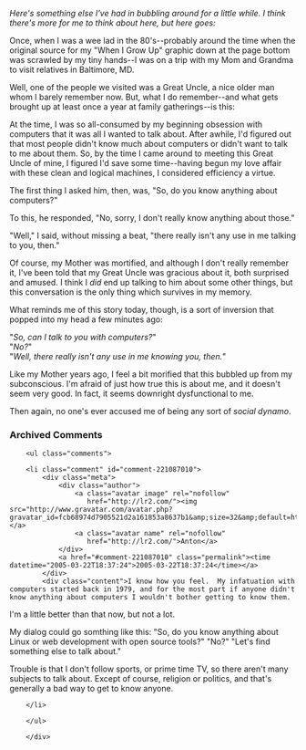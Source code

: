 *Here's something else I've had in bubbling around for a little while.  I think there's more for me to think about here, but here goes:*

  Once, when I was a wee lad in the 80's--probably around the time when the original source for my "When I Grow Up" graphic down at the page bottom was scrawled by my tiny hands--I was on a trip with my Mom and Grandma to visit relatives in Baltimore, MD.  

  Well, one of the people we visited was a Great Uncle, a nice older man whom I barely remember now.  But, what I do remember--and what gets brought up at least once a year at family gatherings--is this:

  At the time, I was so all-consumed by my beginning obsession with computers that it was all I wanted to talk about.  After awhile, I'd figured out that most people didn't know much about computers or didn't want to talk to me about them.  So, by the time I came around to meeting this Great Uncle of mine, I figured I'd save some time--having begun my love affair with these clean and logical machines, I considered efficiency a virtue.  
  
  The first thing I asked him, then, was, "So, do you know anything about computers?"  
  
  To this, he responded, "No, sorry, I don't really know anything about those."
  
  "Well," I said, without missing a beat, "there really isn't any use in me talking to you, then."
  
  Of course, my Mother was mortified, and although I don't really remember it, I've been told that my Great Uncle was gracious about it, both surprised and amused.  I think I *did* end up talking to him about some other things, but this conversation is the only thing which survives in my memory.
  
  What reminds me of this story today, though, is a sort of inversion that popped into my head a few minutes ago: 
    
  "*So, can I talk to you with computers?*"  
  "*No?*"  
  "*Well, there really isn't any use in me knowing you, then.*"
  
  Like my Mother years ago, I feel a bit morified that this bubbled up from my subconscious.  I'm afraid of just how true this is about me, and it doesn't seem very good.  In fact, it seems downright dysfunctional to me.
  
  Then again, no one's ever accused me of being any sort of *social dynamo*.

<div id="comments" class="comments archived-comments">
            <h3>Archived Comments</h3>
            
        <ul class="comments">
            
        <li class="comment" id="comment-221087010">
            <div class="meta">
                <div class="author">
                    <a class="avatar image" rel="nofollow" 
                       href="http://lr2.com/"><img src="http://www.gravatar.com/avatar.php?gravatar_id=fcb68974d7905521d2a161853a8637b1&amp;size=32&amp;default=http://mediacdn.disqus.com/1320279820/images/noavatar32.png"/></a>
                    <a class="avatar name" rel="nofollow" 
                       href="http://lr2.com/">Anton</a>
                </div>
                <a href="#comment-221087010" class="permalink"><time datetime="2005-03-22T18:37:24">2005-03-22T18:37:24</time></a>
            </div>
            <div class="content">I know how you feel.  My infatuation with computers started back in 1979, and for the most part if anyone didn't know anything about computers I wouldn't bother getting to know them.

I'm a little better than that now, but not a lot.

My dialog could go somthing like this:
"So, do you know anything about Linux or web development with open source tools?"
"No?"
"Let's find something else to talk about."

Trouble is that I don't follow sports, or prime time TV, so there aren't many subjects to talk about.  Except of course, religion or politics, and that's generally a bad way to get to know anyone.</div>
            
        </li>
    
        </ul>
    
        </div>
    
